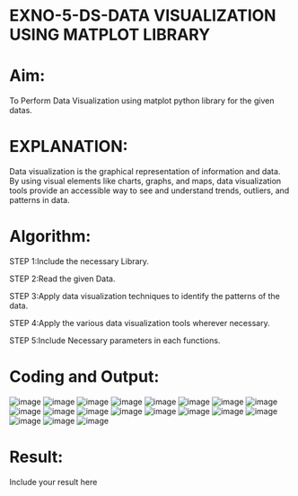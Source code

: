 # EXNO-5-DS-DATA VISUALIZATION USING MATPLOT LIBRARY

# Aim:
  To Perform Data Visualization using matplot python library for the given datas.

# EXPLANATION:
Data visualization is the graphical representation of information and data. By using visual elements like charts, graphs, and maps, data visualization tools provide an accessible way to see and understand trends, outliers, and patterns in data.

# Algorithm:
STEP 1:Include the necessary Library.

STEP 2:Read the given Data.

STEP 3:Apply data visualization techniques to identify the patterns of the data.

STEP 4:Apply the various data visualization tools wherever necessary.

STEP 5:Include Necessary parameters in each functions.

# Coding and Output:
![image](https://github.com/Gurumurthys1/EXNO-5-DS/assets/163425568/345c0ce0-9138-4b25-8981-54b27384fe47)
![image](https://github.com/Gurumurthys1/EXNO-5-DS/assets/163425568/1e665f85-9e60-4efb-a727-0151dca782b6)
![image](https://github.com/Gurumurthys1/EXNO-5-DS/assets/163425568/4df6c0e0-b7ab-40f3-a2d3-b8a68b104056)
![image](https://github.com/Gurumurthys1/EXNO-5-DS/assets/163425568/f84bd123-bb5f-4496-b6dd-813a7936691c)
![image](https://github.com/Gurumurthys1/EXNO-5-DS/assets/163425568/e05a97be-9bb3-40e2-8d2c-3f3fa80c5ade)
![image](https://github.com/Gurumurthys1/EXNO-5-DS/assets/163425568/bf932994-5dd6-4877-aeff-872a917f106d)
![image](https://github.com/Gurumurthys1/EXNO-5-DS/assets/163425568/5acad660-7881-4efc-bfba-b73546eb1b71)
![image](https://github.com/Gurumurthys1/EXNO-5-DS/assets/163425568/a684479c-a8bc-4a65-a3c6-aa568436f567)
![image](https://github.com/Gurumurthys1/EXNO-5-DS/assets/163425568/2ec40d73-795e-4a7c-b527-5cecd9d1d0ef)
![image](https://github.com/Gurumurthys1/EXNO-5-DS/assets/163425568/e4805ba4-08fd-4c52-b863-145c5a0fb011)
![image](https://github.com/Gurumurthys1/EXNO-5-DS/assets/163425568/812c02ae-7c92-4de5-bd49-745de7a3f620)
![image](https://github.com/Gurumurthys1/EXNO-5-DS/assets/163425568/4d5570f8-0dbe-4ffc-9437-18d9ca65a245)
![image](https://github.com/Gurumurthys1/EXNO-5-DS/assets/163425568/e1356e80-0ce1-4bee-8282-c5d8194b7822)
![image](https://github.com/Gurumurthys1/EXNO-5-DS/assets/163425568/6da0e62e-adbe-4d72-89ea-3248bd1cecf1)
![image](https://github.com/Gurumurthys1/EXNO-5-DS/assets/163425568/4711d55d-1945-4c32-8fe5-26e8e4bd57d1)
![image](https://github.com/Gurumurthys1/EXNO-5-DS/assets/163425568/71dec141-9555-49c9-a0ac-20c910b654f4)
![image](https://github.com/Gurumurthys1/EXNO-5-DS/assets/163425568/ba7714f1-0dcd-46f6-9a28-88d81a950618)
![image](https://github.com/Gurumurthys1/EXNO-5-DS/assets/163425568/9ec0fae9-f5d7-4f14-841c-99237924465c)
![image](https://github.com/Gurumurthys1/EXNO-5-DS/assets/163425568/243484fb-fbe2-4ceb-9594-aec0ed53493e)


# Result:
 Include your result here
